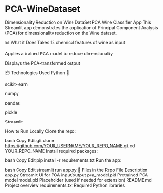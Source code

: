 # PCA-WineDataset
Dimensionality Reduction on Wine DataSet
 PCA Wine Classifier App
This Streamlit app demonstrates the application of Principal Component Analysis (PCA) for dimensionality reduction on the Wine dataset.

📊 What it Does
Takes 13 chemical features of wine as input

Applies a trained PCA model to reduce dimensionality

Displays the PCA-transformed output

📦 Technologies Used
Python 🐍

scikit-learn

numpy

pandas

pickle

Streamlit

How to Run Locally
Clone the repo:

bash
Copy
Edit
git clone https://github.com/YOUR_USERNAME/YOUR_REPO_NAME.git
cd YOUR_REPO_NAME
Install required packages:

bash
Copy
Edit
pip install -r requirements.txt
Run the app:

bash
Copy
Edit
streamlit run app.py
📂 Files in the Repo
File	Description
app.py	Streamlit UI for PCA input/output
pca_model.pkl	Pretrained PCA model
model.pkl	Placeholder (used if needed for extension)
README.md	Project overview
requirements.txt	Required Python libraries
